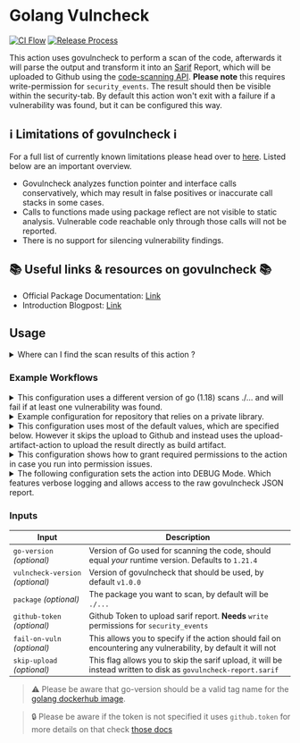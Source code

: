 # Golang Vulncheck

[![CI Flow](https://github.com/Templum/govulncheck-action/actions/workflows/ci.yml/badge.svg?branch=main)](https://github.com/Templum/govulncheck-action/actions/workflows/ci.yml) [![Release Process](https://github.com/Templum/govulncheck-action/actions/workflows/release.yml/badge.svg)](https://github.com/Templum/govulncheck-action/actions/workflows/release.yml)

This action uses govulncheck to perform a scan of the code, afterwards it will parse the output and transform it into an [Sarif](https://sarifweb.azurewebsites.net/) Report, which will be uploaded to Github using the [code-scanning API](https://docs.github.com/en/rest/code-scanning#upload-an-analysis-as-sarif-data). **Please note** this requires write-permission for `security_events`. The result should then be visible within the security-tab. By default this action won't exit with a failure if a vulnerability was found, but it can be configured this way.

## :information_source: Limitations of govulncheck :information_source:

For a full list of currently known limitations please head over to [here](https://pkg.go.dev/golang.org/x/vuln/cmd/govulncheck#hdr-Limitations). Listed below are an important overview.

* Govulncheck analyzes function pointer and interface calls conservatively, which may result in false positives or inaccurate call stacks in some cases.
* Calls to functions made using package reflect are not visible to static analysis. Vulnerable code reachable only through those calls will not be reported.
* There is no support for silencing vulnerability findings.

## :books: Useful links & resources on govulncheck :books:

* Official Package Documentation: [Link](https://pkg.go.dev/golang.org/x/vuln/cmd/govulncheck)
* Introduction Blogpost: [Link](https://go.dev/blog/vuln)

## Usage

<details>
  <summary>
  Where can I find the scan results of this action ?
  </summary>

Please be aware there will be no direct output to the console, all found vulnerabilities will be reported to Github via an Sarif Report. Therefore all findings should be located in the *Security*-Tab under the *Code Scanning*-Section.

![Locating Code Scanning](docs/locate_results.png)

![Result List](docs/results.png)

</details>

### Example Workflows

<details>
  <summary>
  This configuration uses a different version of go (1.18) scans ./... and will fail if at least one vulnerability was found.
  </summary>

  > :warning: Choosing `vulncheck-version: latest` can include breaking changes to the JSON format, which will break this action.

```yaml
name: My Workflow
on: [push, pull_request]
jobs:
  build:
    runs-on: ubuntu-latest
    steps:
      - uses: actions/checkout@v3
      - name: Scan for Vulnerabilities in Code
        uses: Templum/govulncheck-action@<version>
        with:
          go-version: 1.18
          vulncheck-version: latest
          package: ./...
          fail-on-vuln: true
```
</details>

<details>
  <summary>
  Example configuration for repository that relies on a private library.
  </summary>

> :information_source: This action for the moment works with [personal access token](https://docs.github.com/en/authentication/keeping-your-account-and-data-secure/creating-a-personal-access-token) while creating one make sure it has write-read access to the dependent repositories as this is required for `$ go get`. Further following best practices create the token with the smallest possible scope.

```yaml
name: My Workflow
on: [push, pull_request]
jobs:
  build:
    runs-on: ubuntu-latest
    steps:
      - uses: actions/checkout@v3
      - name: Scan for Vulnerabilities in Code
        uses: Templum/govulncheck-action@<version>
        env:
          GH_PAT_TOKEN: ${{ secrets.PAT_TOKEN }}
          GOPRIVATE: "github.com/your-name/private-lib"

```
</details>

<details>
  <summary>
  This configuration uses most of the default values, which are specified below. However it skips the upload to Github and instead uses the upload-artifact-action to upload the result directly as build artifact.
  </summary>

```yaml
name: My Workflow
on: [push, pull_request]
jobs:
  build:
    runs-on: ubuntu-latest
    steps:
      - uses: actions/checkout@v3
      - name: Scan for Vulnerabilities in Code
        uses: Templum/govulncheck-action@<version>
        with:
          skip-upload: true
      - name: Upload Sarif Report
        uses: actions/upload-artifact@v3
        with:
          name: sarif-report
          path: govulncheck-report.sarif
```
</details>

<details>
  <summary>
  This configuration shows how to grant required permissions to the action in case you run into permission issues.
  </summary>

```yaml
name: My Workflow
on: [push, pull_request]
permissions: 
  security-events: write
jobs:
  build:
    runs-on: ubuntu-latest
    steps:
      - uses: actions/checkout@v3
      - name: Scan for Vulnerabilities in Code
        uses: Templum/govulncheck-action@<version>
```
</details>

<details>
  <summary>
  The following configuration sets the action into DEBUG Mode. Which features verbose logging and allows access to the raw govulncheck JSON report.
  </summary>

```yaml
name: My Debug Workflow
on: [push, pull_request]
jobs:
  build:
    runs-on: ubuntu-latest
    steps:
      - uses: actions/checkout@v3
      - name: Scan for Vulnerabilities in Code
        uses: Templum/govulncheck-action@<version>
        with:
          skip-upload: true
        env:
          DEBUG: "true"
      - name: Upload Report
        uses: actions/upload-artifact@v3
        with:
          name: raw-report
          path: raw-report.json
```
</details>

### Inputs

| Input                            | Description                                                                                                    |
|----------------------------------|----------------------------------------------------------------------------------------------------------------|
| `go-version` _(optional)_        | Version of Go used for scanning the code, should equal *your* runtime version. Defaults to `1.21.4`            |
| `vulncheck-version` _(optional)_ | Version of govulncheck that should be used, by default `v1.0.0`                                                |
| `package` _(optional)_           | The package you want to scan, by default will be `./...`                                                       |
| `github-token` _(optional)_      | Github Token to upload sarif report. **Needs** `write` permissions for `security_events`                       |
| `fail-on-vuln` _(optional)_      | This allows you to specify if the action should fail on encountering any vulnerability, by default it will not |
| `skip-upload` _(optional)_       | This flag allows you to skip the sarif upload, it will be instead written to disk as `govulncheck-report.sarif`|

> :warning: Please be aware that go-version should be a valid tag name for the [golang dockerhub image](https://hub.docker.com/_/golang/tags).

> :lock: Please be aware if the token is not specified it uses `github.token` for more details on that check [those docs](https://docs.github.com/en/actions/security-guides/automatic-token-authentication#permissions-for-the-github_token)